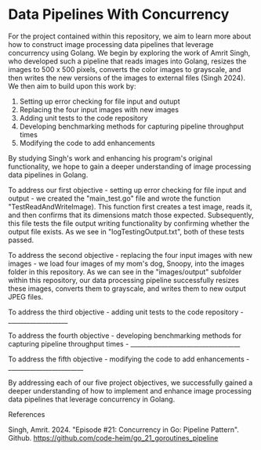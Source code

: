# Data Pipelines With Concurrency

For the project contained within this repository, we aim to learn more about how to construct image processing data pipelines that leverage concurrency using Golang.  We begin by exploring the work of Amrit Singh, who developed such a pipeline that reads images into Golang, resizes the images to 500 x 500 pixels, converts the color images to grayscale, and then writes the new versions of the images to external files (Singh 2024).  We then aim to build upon this work by: 

1. Setting up error checking for file input and outupt
2. Replacing the four input images with new images
3. Adding unit tests to the code repository
4. Developing benchmarking methods for capturing pipeline throughput times
5. Modifying the code to add enhancements
   
By studying Singh's work and enhancing his program's original functionality, we hope to gain a deeper understanding of image processing data pipelines in Golang.

To address our first objective - setting up error checking for file input and output - we created the "main_test.go" file and wrote the function "TestReadAndWriteImage).  This function first creates a test image, reads it, and then confirms that its dimensions match those expected. Subsequently, this file tests the file output writing functionality by confirming whether the output file exists.  As we see in "logTestingOutput.txt", both of these tests passed.

To address the second objective - replacing the four input images with new images - we load four images of my mom's dog, Snoopy, into the images folder in this repository. As we can see in the "images/output" subfolder within this repository, our data processing pipeline successfully resizes these images, converts them to grayscale, and writes them to new output JPEG files.

To address the third objective - adding unit tests to the code repository - ___________________

To address the fourth objective - developing benchmarking methods for capturing pipeline throughput times - ___________________________________

To address the fifth objective - modifying the code to add enhancements - ________________________

By addressing each of our five project objectives, we successfully gained a deeper understanding of how to implement and enhance image processing data pipelines that leverage concurrency in Golang. 

References

Singh, Amrit. 2024. "Episode #21: Concurrency in Go: Pipeline Pattern". Github. https://github.com/code-heim/go_21_goroutines_pipeline

